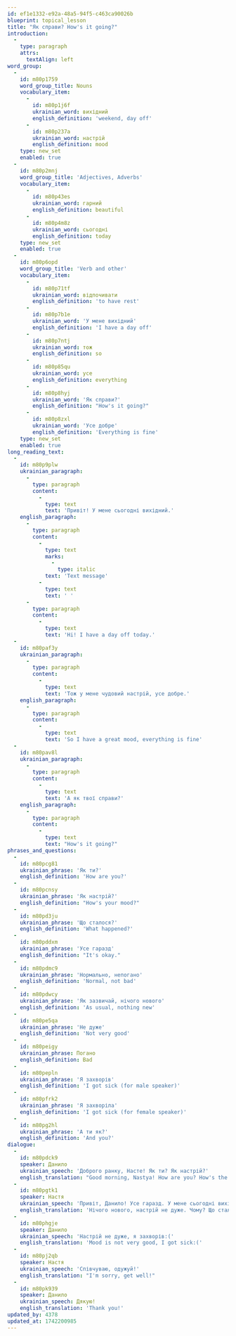 ```yaml
---
id: ef1e1332-e92a-48a5-94f5-c463ca90026b
blueprint: topical_lesson
title: "Як справи? How's it going?"
introduction:
  -
    type: paragraph
    attrs:
      textAlign: left
word_group:
  -
    id: m80p1759
    word_group_title: Nouns
    vocabulary_item:
      -
        id: m80p1j6f
        ukrainian_word: вихідний
        english_definition: 'weekend, day off'
      -
        id: m80p237a
        ukrainian_word: настрій
        english_definition: mood
    type: new_set
    enabled: true
  -
    id: m80p2mnj
    word_group_title: 'Adjectives, Adverbs'
    vocabulary_item:
      -
        id: m80p43es
        ukrainian_word: гарний
        english_definition: beautiful
      -
        id: m80p4m8z
        ukrainian_word: сьогодні
        english_definition: today
    type: new_set
    enabled: true
  -
    id: m80p6opd
    word_group_title: 'Verb and other'
    vocabulary_item:
      -
        id: m80p71tf
        ukrainian_word: відпочивати
        english_definition: 'to have rest'
      -
        id: m80p7b1e
        ukrainian_word: 'У мене вихідний'
        english_definition: 'I have a day off'
      -
        id: m80p7ntj
        ukrainian_word: тож
        english_definition: so
      -
        id: m80p85qu
        ukrainian_word: усе
        english_definition: everything
      -
        id: m80p8hyj
        ukrainian_word: 'Як справи?'
        english_definition: "How's it going?"
      -
        id: m80p8zxl
        ukrainian_word: 'Усе добре'
        english_definition: 'Everything is fine'
    type: new_set
    enabled: true
long_reading_text:
  -
    id: m80p9plw
    ukrainian_paragraph:
      -
        type: paragraph
        content:
          -
            type: text
            text: 'Привіт! У мене сьогодні вихідний.'
    english_paragraph:
      -
        type: paragraph
        content:
          -
            type: text
            marks:
              -
                type: italic
            text: 'Text message'
          -
            type: text
            text: ' '
      -
        type: paragraph
        content:
          -
            type: text
            text: 'Hi! I have a day off today.'
  -
    id: m80paf3y
    ukrainian_paragraph:
      -
        type: paragraph
        content:
          -
            type: text
            text: 'Тож у мене чудовий настрій, усе добре.'
    english_paragraph:
      -
        type: paragraph
        content:
          -
            type: text
            text: 'So I have a great mood, everything is fine'
  -
    id: m80pav8l
    ukrainian_paragraph:
      -
        type: paragraph
        content:
          -
            type: text
            text: 'А як твої справи?'
    english_paragraph:
      -
        type: paragraph
        content:
          -
            type: text
            text: "How's it going?"
phrases_and_questions:
  -
    id: m80pcg81
    ukrainian_phrase: 'Як ти?'
    english_definition: 'How are you?'
  -
    id: m80pcnsy
    ukrainian_phrase: 'Як настрій?'
    english_definition: "How's your mood?"
  -
    id: m80pd3ju
    ukrainian_phrase: 'Що сталося?'
    english_definition: 'What happened?'
  -
    id: m80pddxm
    ukrainian_phrase: 'Усе гаразд'
    english_definition: "It's okay."
  -
    id: m80pdmc9
    ukrainian_phrase: 'Нормально, непогано'
    english_definition: 'Normal, not bad'
  -
    id: m80pdwcy
    ukrainian_phrase: 'Як зазвичай, нічого нового'
    english_definition: 'As usual, nothing new'
  -
    id: m80pe5qa
    ukrainian_phrase: 'Не дуже'
    english_definition: 'Not very good'
  -
    id: m80peigy
    ukrainian_phrase: Погано
    english_definition: Bad
  -
    id: m80pepln
    ukrainian_phrase: 'Я захворів'
    english_definition: 'I got sick (for male speaker)'
  -
    id: m80pfrk2
    ukrainian_phrase: 'Я захворіла'
    english_definition: 'I got sick (for female speaker)'
  -
    id: m80pg2hl
    ukrainian_phrase: 'А ти як?'
    english_definition: 'And you?'
dialogue:
  -
    id: m80pdck9
    speaker: Данило
    ukrainian_speech: 'Доброго ранку, Насте! Як ти? Як настрій?'
    english_translation: "Good morning, Nastya! How are you? How's the mood?"
  -
    id: m80pgtk1
    speaker: Настя
    ukrainian_speech: 'Привіт, Данило! Усе гаразд. У мене сьогодні вихідний, тож настрій гарний. А ти як?'
    english_translation: 'Нічого нового, настрій не дуже. Чому? Що сталося?'
  -
    id: m80phgje
    speaker: Данило
    ukrainian_speech: 'Настрій не дуже, я захворів:('
    english_translation: 'Mood is not very good, I got sick:('
  -
    id: m80pj2qb
    speaker: Настя
    ukrainian_speech: 'Співчуваю, одужуй!'
    english_translation: "I'm sorry, get well!"
  -
    id: m80pk939
    speaker: Данило
    ukrainian_speech: Дякую!
    english_translation: 'Thank you!'
updated_by: 4378
updated_at: 1742200985
---
```

